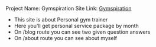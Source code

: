 Project Name: Gymspiration
Site Link: [Gymspiration](https://....../)

- This site is about Personal gym trainer
- Here you'll get personal service package by month
- On /blog route you can see two given question answers
- On /about route you can see about myself
